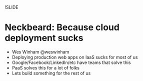 !SLIDE
# Neckbeard: Because cloud deployment sucks

* Wes Winham @weswinham
* Deploying production web apps on IaaS sucks for most of us
* Google/Facebook/LinkedIn/etc have teams that solve this
* PaaS solves this for a lot of folks
* Lets build something for the rest of us
